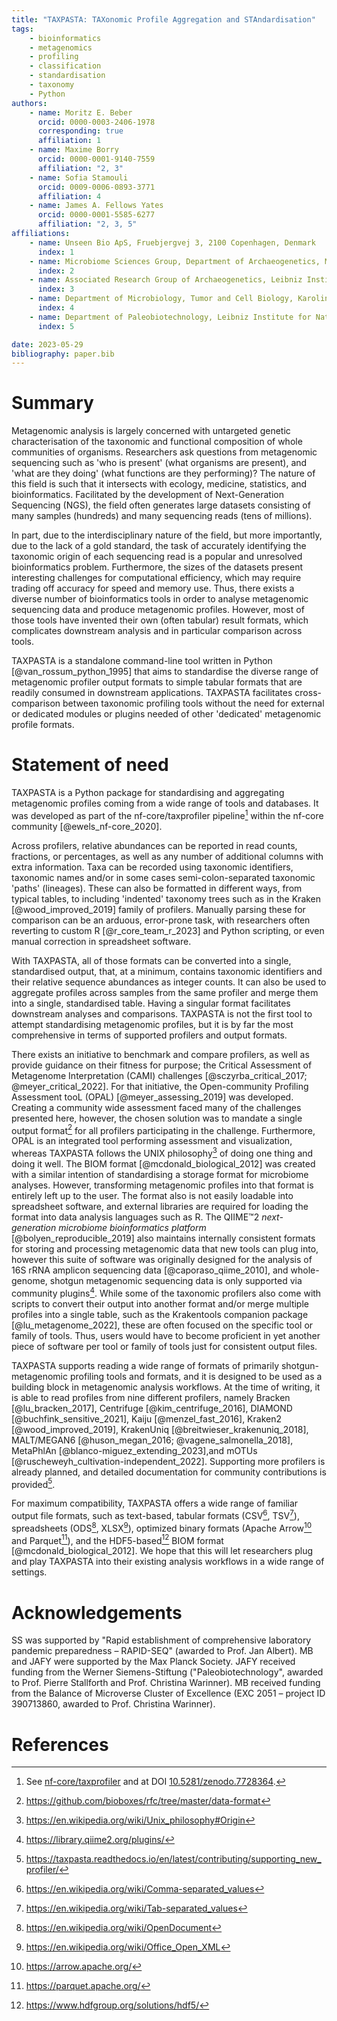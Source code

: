 ```yaml
---
title: "TAXPASTA: TAXonomic Profile Aggregation and STAndardisation"
tags:
    - bioinformatics
    - metagenomics
    - profiling
    - classification
    - standardisation
    - taxonomy
    - Python
authors:
    - name: Moritz E. Beber
      orcid: 0000-0003-2406-1978
      corresponding: true
      affiliation: 1
    - name: Maxime Borry
      orcid: 0000-0001-9140-7559
      affiliation: "2, 3"
    - name: Sofia Stamouli
      orcid: 0009-0006-0893-3771
      affiliation: 4
    - name: James A. Fellows Yates
      orcid: 0000-0001-5585-6277
      affiliation: "2, 3, 5"
affiliations:
    - name: Unseen Bio ApS, Fruebjergvej 3, 2100 Copenhagen, Denmark
      index: 1
    - name: Microbiome Sciences Group, Department of Archaeogenetics, Max Planck Institute for Evolutionary Anthropology, Deutscher Platz 6, 04103 Leipzig, Germany
      index: 2
    - name: Associated Research Group of Archaeogenetics, Leibniz Institute for Natural Product Research and Infection Biology Hans Knöll Institute, Adolf-Reichwein-Straße 23, 07745 Jena, Germany
      index: 3
    - name: Department of Microbiology, Tumor and Cell Biology, Karolinska Institute, Solnavägen 1, 171 77 Solna, Sweden
      index: 4
    - name: Department of Paleobiotechnology, Leibniz Institute for Natural Product Research and Infection Biology Hans Knöll Institute, Adolf-Reichwein-Straße 23, 07745 Jena, Germany
      index: 5

date: 2023-05-29
bibliography: paper.bib
---
```


# Summary

Metagenomic analysis is largely concerned with untargeted genetic
characterisation of the taxonomic and functional composition of whole
communities of organisms. Researchers ask questions from metagenomic sequencing
such as 'who is present' (what organisms are present), and 'what are they doing'
(what functions are they performing)? The nature of this field is such that it
intersects with ecology, medicine, statistics, and bioinformatics. Facilitated
by the development of Next-Generation Sequencing (NGS), the field often
generates large datasets consisting of many samples (hundreds) and many
sequencing reads (tens of millions).

In part, due to the interdisciplinary nature of the field, but more importantly,
due to the lack of a gold standard, the task of accurately identifying the
taxonomic origin of each sequencing read is a popular and unresolved
bioinformatics problem. Furthermore, the sizes of the datasets present
interesting challenges for computational efficiency, which may require trading
off accuracy for speed and memory use. Thus, there exists a diverse number of
bioinformatics tools in order to analyse metagenomic sequencing data and produce
metagenomic profiles. However, most of those tools have invented their own
(often tabular) result formats, which complicates downstream analysis and in
particular comparison across tools.

TAXPASTA is a standalone command-line tool written in Python
[@van_rossum_python_1995] that aims to standardise the diverse range of
metagenomic profiler output formats to simple tabular formats that are readily
consumed in downstream applications. TAXPASTA facilitates cross-comparison
between taxonomic profiling tools without the need for external or dedicated
modules or plugins needed of other 'dedicated' metagenomic profile formats.

# Statement of need

TAXPASTA is a Python package for standardising and aggregating metagenomic
profiles coming from a wide range of tools and databases. It was developed as
part of the nf-core/taxprofiler pipeline[^12] within the
nf-core community [@ewels_nf-core_2020].

[^12]: See [nf-core/taxprofiler](https://nf-co.re/taxprofiler) and at DOI [10.5281/zenodo.7728364](https://doi.org/10.5281/zenodo.7728364).

Across profilers, relative abundances can be reported in read counts, fractions,
or percentages, as well as any number of additional columns with extra
information. Taxa can be recorded using taxonomic identifiers, taxonomic names
and/or in some cases semi-colon-separated taxonomic 'paths' (lineages). These
can also be formatted in different ways, from typical tables, to including
'indented' taxonomy trees such as in the Kraken [@wood_improved_2019] family of
profilers. Manually parsing these for comparison can be an arduous, error-prone
task, with researchers often reverting to custom R [@r_core_team_r_2023] and
Python scripting, or even manual correction in spreadsheet software.

With TAXPASTA, all of those formats can be converted into a single, standardised
output, that, at a minimum, contains taxonomic identifiers and their relative
sequence abundances as integer counts. It can also be used to aggregate profiles across
samples from the same profiler and merge them into a single, standardised table.
Having a singular format facilitates downstream analyses and comparisons.
TAXPASTA is not the first tool to attempt standardising metagenomic profiles,
but it is by far the most comprehensive in terms of supported profilers and
output formats.

There exists an initiative to benchmark and compare profilers, as well as
provide guidance on their fitness for purpose; the Critical Assessment of
Metagenome Interpretation (CAMI) challenges [@sczyrba_critical_2017;
@meyer_critical_2022]. For that initiative, the Open-community Profiling
Assessment tooL (OPAL) [@meyer_assessing_2019] was developed. Creating a
community wide assessment faced many of the challenges presented here, however,
the chosen solution was to mandate a single output format[^8] for all profilers
participating in the challenge. Furthermore, OPAL is an integrated tool
performing assessment and visualization, whereas TAXPASTA follows the UNIX
philosophy[^9] of doing one thing and doing it well. The BIOM format
[@mcdonald_biological_2012] was created with a similar intention of
standardising a storage format for microbiome analyses. However, transforming
metagenomic profiles into that format is entirely left up to the user. The
format also is not easily loadable into spreadsheet software, and external
libraries are required for loading the format into data analysis languages such
as R. The QIIME™2 _next-generation microbiome bioinformatics platform_
[@bolyen_reproducible_2019] also maintains internally consistent formats for
storing and processing metagenomic data that new tools can plug into, however
this suite of software was originally designed for the analysis of 16S rRNA
amplicon sequencing data [@caporaso_qiime_2010], and whole-genome, shotgun
metagenomic sequencing data is only supported via community plugins[^11]. While
some of the taxonomic profilers also come with scripts to convert their output
into another format and/or merge multiple profiles into a single table, such as
the Krakentools companion package [@lu_metagenome_2022], these are often focused
on the specific tool or family of tools. Thus, users would have to become
proficient in yet another piece of software per tool or family of tools just for 
consistent output files.

[^8]: <https://github.com/bioboxes/rfc/tree/master/data-format>
[^9]: <https://en.wikipedia.org/wiki/Unix_philosophy#Origin>
[^11]: <https://library.qiime2.org/plugins/>

TAXPASTA supports reading a wide range of formats of primarily shotgun-metagenomic
profiling tools and formats, and it is designed to be used as a
building block in metagenomic analysis workflows. At the time of writing, it is
able to read profiles from nine different profilers, namely Bracken
[@lu_bracken_2017], Centrifuge [@kim_centrifuge_2016], DIAMOND
[@buchfink_sensitive_2021], Kaiju [@menzel_fast_2016], Kraken2
[@wood_improved_2019], KrakenUniq [@breitwieser_krakenuniq_2018], MALT/MEGAN6
[@huson_megan_2016; @vagene_salmonella_2018], MetaPhlAn
[@blanco-miguez_extending_2023],and mOTUs
[@ruscheweyh_cultivation-independent_2022]. Supporting more profilers is already
planned, and detailed documentation for community contributions is
provided[^10].

[^10]: <https://taxpasta.readthedocs.io/en/latest/contributing/supporting_new_profiler/>

For maximum compatibility, TAXPASTA offers a wide range of familiar output file
formats, such as text-based, tabular formats (CSV[^1], TSV[^2]), spreadsheets
(ODS[^3], XLSX[^4]), optimized binary formats (Apache Arrow[^5] and
Parquet[^6]), and the HDF5-based[^7] BIOM format [@mcdonald_biological_2012].
We hope that this will let researchers plug and play TAXPASTA into their
existing analysis workflows in a wide range of settings.

[^1]: <https://en.wikipedia.org/wiki/Comma-separated_values>
[^2]: <https://en.wikipedia.org/wiki/Tab-separated_values>
[^3]: <https://en.wikipedia.org/wiki/OpenDocument>
[^4]: <https://en.wikipedia.org/wiki/Office_Open_XML>
[^5]: <https://arrow.apache.org/>
[^6]: <https://parquet.apache.org/>
[^7]: <https://www.hdfgroup.org/solutions/hdf5/>

# Acknowledgements

SS was supported by "Rapid establishment of comprehensive laboratory pandemic
preparedness – RAPID-SEQ" (awarded to Prof. Jan Albert). MB and JAFY were
supported by the Max Planck Society. JAFY received funding from the Werner
Siemens-Stiftung ("Paleobiotechnology", awarded to Prof. Pierre Stallforth and
Prof. Christina Warinner). MB received funding from the Balance of Microverse
Cluster of Excellence (EXC 2051 – project ID 390713860, awarded to Prof.
Christina Warinner).

# References
